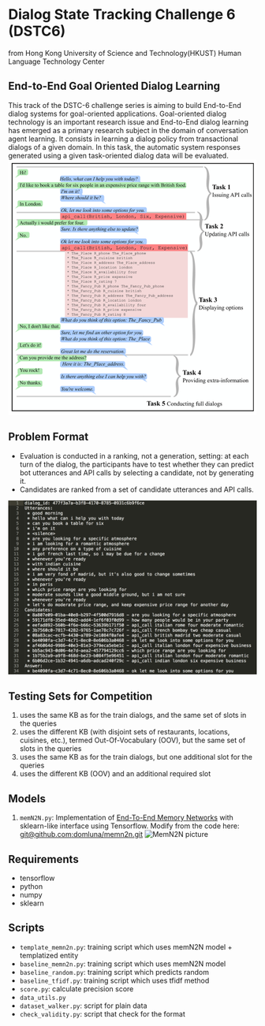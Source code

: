 # Dialog State Tracking Challenge 6 (DSTC6)
from Hong Kong University of Science and Technology(HKUST) Human Language Technology Center

## End-to-End Goal Oriented Dialog Learning
This track of the DSTC-6 challenge series is aiming to build End-to-End dialog systems for goal-oriented applications. Goal-oriented dialog technology is an important research issue and End-to-End dialog learning has emerged as a primary research subject in the domain of conversation agent learning. It consists in learning a dialog policy from transactional dialogs of a given domain. In this task, the automatic system responses generated using a given task-oriented dialog data will be evaluated. 
<img src="image/dstc.png" width="600">

## Problem Format
- Evaluation is conducted in a ranking, not a generation, setting: at each turn of the dialog, the participants have to test whether they can predict bot utterances and API calls by selecting a candidate, not by generating it. 
- Candidates are ranked from a set of candidate utterances and API calls.

<img src="image/problem.png" width="600">

## Testing Sets for Competition 
1. uses the same KB as for the train dialogs, and the same set of slots in the queries
2. uses the different KB (with disjoint sets of restaurants, locations, cuisines, etc.), termed Out-Of-Vocabulary (OOV), but the same set of slots in the queries
3. uses the same KB as for the train dialogs, but one additional slot for the queries
4. uses the different KB (OOV) and an additional required slot


## Models
1. `memN2N.py`: 
Implementation of [End-To-End Memory Networks](http://arxiv.org/abs/1503.08895) with sklearn-like interface using Tensorflow.
Modify from the code here: [git@github.com:domluna/memn2n.git](git@github.com:domluna/memn2n.git)
![MemN2N picture](https://camo.githubusercontent.com/ba1c7dbbccc5dd51d4a76cc6ef849bca65a9bf4d/687474703a2f2f692e696d6775722e636f6d2f6e7638394a4c632e706e67)


## Requirements
- tensorflow
- python
- numpy
- sklearn

## Scripts 
* `template_memn2n.py`: training script which uses memN2N model + templatized entity  
* `baseline_memn2n.py`: training script which uses memN2N model
* `baseline_random.py`: training script which predicts random
* `baseline_tfidf.py`: training script which uses tfidf method
* `score.py`: calculate precision score
* `data_utils.py`
* `dataset_walker.py`: script for plain data
* `check_validity.py`: script that check for the format

